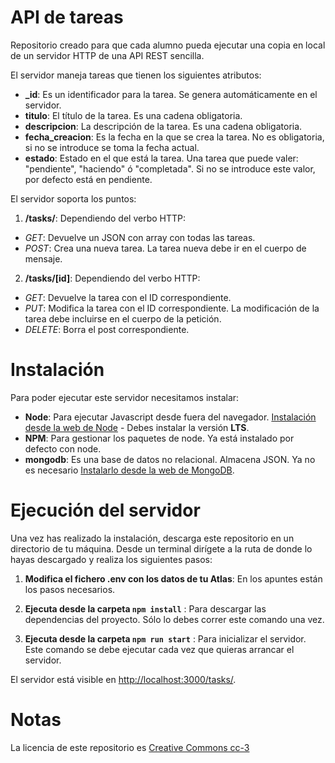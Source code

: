 # API de tareas
Repositorio creado para que cada alumno pueda ejecutar una copia en local de un servidor HTTP de una API REST sencilla.

El servidor maneja tareas que tienen los siguientes atributos:
* **_id**: Es un identificador para la tarea. Se genera automáticamente en el servidor.
* **titulo**: El título de la tarea. Es una cadena obligatoria.
* **descripcion**: La descripción de la tarea. Es una cadena obligatoria.
* **fecha_creacion**: Es la fecha en la que se crea la tarea. No es obligatoria, si no se introduce se toma la fecha actual.
* **estado**: Estado en el que está la tarea. Una tarea que puede valer: "pendiente", "haciendo" ó "completada". Si no se introduce este valor, por defecto está en pendiente.


El servidor soporta los puntos:

1. **/tasks/**: Dependiendo del verbo HTTP:
  - *GET*: Devuelve un JSON con array con todas las tareas.
  - *POST*: Crea una nueva tarea. La tarea nueva debe ir en el cuerpo de mensaje.

2. **/tasks/[id]**: Dependiendo del verbo HTTP:
  - *GET*: Devuelve la tarea con el ID correspondiente.
  - *PUT*: Modifica la tarea con el ID correspondiente. La modificación de la tarea debe incluirse en el cuerpo de la petición.
  - *DELETE*: Borra el post correspondiente.


# Instalación
Para poder ejecutar este servidor necesitamos instalar:
*  **Node**: Para ejecutar Javascript desde fuera del navegador. [Instalación desde la web de Node](https://nodejs.org/en/) - Debes instalar la versión **LTS**.
* **NPM**: Para gestionar los paquetes de node. Ya está instalado por defecto con node.
* **mongodb**: Es una base de datos no relacional. Almacena JSON. Ya no es necesario [Instalarlo desde la web de MongoDB](https://www.mongodb.com/download-center/community).

# Ejecución del servidor

Una vez has realizado la instalación, descarga este repositorio en un directorio de tu máquina. Desde un terminal dirígete a la ruta de donde lo hayas descargado y realiza los siguientes pasos:

1. **Modifica el fichero .env con los datos de tu Atlas**: En los apuntes están los pasos necesarios.

2. **Ejecuta desde la carpeta `npm install`** : Para descargar las dependencias del proyecto. Sólo lo debes correr este comando una vez.

3. **Ejecuta desde la carpeta `npm run start`** : Para inicializar el servidor. Este comando se debe ejecutar cada vez que quieras arrancar el servidor. 

El servidor está visible en [http://localhost:3000/tasks/](http://localhost:3000/tasks/).

# Notas
La licencia de este repositorio es [Creative Commons cc-3](https://creativecommons.org/licenses/by/3.0/)
